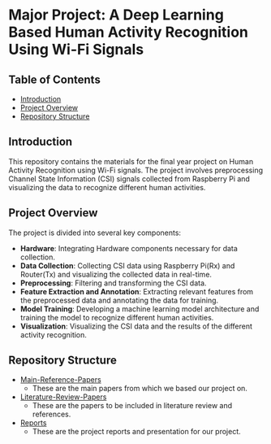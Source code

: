 
# Major Project: A Deep Learning Based Human Activity Recognition Using Wi-Fi Signals

## Table of Contents

- [Introduction](#introduction)
- [Project Overview](#project-overview)
- [Repository Structure](#repository-structure)

## Introduction

This repository contains the materials for the final year project on Human Activity Recognition using Wi-Fi signals. The project involves preprocessing Channel State Information (CSI) signals collected from Raspberry Pi and visualizing the data to recognize different human activities.

## Project Overview

The project is divided into several key components:
- **Hardware**: Integrating Hardware components necessary for data collection.
- **Data Collection**: Collecting CSI data using Raspberry Pi(Rx) and Router(Tx) and visualizing the collected data in real-time.
- **Preprocessing**: Filtering and transforming the CSI data.
- **Feature Extraction and Annotation**: Extracting relevant features from the preprocessed data and annotating the data for training.
- **Model Training**: Developing a machine learning model architecture and training the model to recognize different human activities.
- **Visualization**: Visualizing the CSI data and the results of the different activity recognition.

## Repository Structure

- [Main-Reference-Papers](https://github.com/xaxm007/Major-Project/tree/main/main-reference-papers)
  - These are the main papers from which we based our project on.
- [Literature-Review-Papers](https://github.com/xaxm007/Major-Project/tree/main/literature-review-papers)
  - These are the papers to be included in literature review and references.
- [Reports](https://github.com/xaxm007/Major-Project/tree/main/reports)
  - These are the project reports and presentation for our project.
